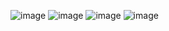 ![image](https://github.com/user-attachments/assets/928e634b-efc6-4d54-8f52-3be7b118ac2e)
![image](https://github.com/user-attachments/assets/409f3514-1570-4546-8f06-4b223eeb9549)
![image](https://github.com/user-attachments/assets/45b6b1be-0208-4d50-85d9-8dcc437cb564)
![image](https://github.com/user-attachments/assets/708d018a-9628-4f8c-a4c1-9e3ae06b5526)
